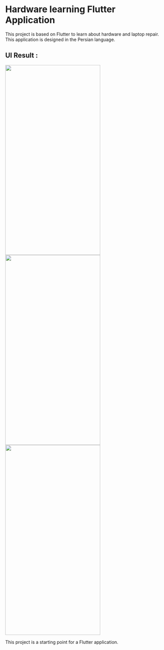 # Hardware learning Flutter Application

This project is based on Flutter to learn about hardware and laptop repair.
This application is designed in the Persian language.

## UI Result : 

<img src="https://github.com/m-mardani/Flutter-Hardware-Learning-application/assets/50184822/1afd734a-3167-4a81-89d3-f1f5bcffcb35" width=300 height=600>
<img src="https://github.com/m-mardani/Flutter-Hardware-Learning-application/assets/50184822/a8b5a9de-413e-4f9c-b553-85db8238df4e" width=300 height=600>
<img src="https://github.com/m-mardani/Flutter-Hardware-Learning-application/assets/50184822/b54f080f-8675-476b-a65f-1582605fe1ea" width=300 height=600>



This project is a starting point for a Flutter application.
